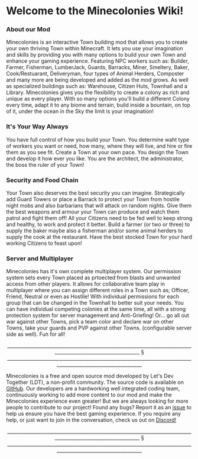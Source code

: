 Welcome to the Minecolonies Wiki!
=

### About our Mod

Minecolonies is an interactive Town building mod that allows you to create your own thriving Town within Minecraft. It lets you use your imagination and skills by providing you with many options to build your own Town and enhance your gaming experience. Featuring NPC workers such as: Builder, Farmer, Fisherman, LumberJack, Guards, Barracks, Miner, Smeltery, Baker, Cook/Restuarant, Deliveryman, four types of Animal Herders, Composter and many more are being developed and added as the mod grows. As well as specialized buildings such as: Warehouse, Citizen Huts, Townhall and a Library. Minecolonies gives you the flexibility to create a colony as rich and unique as every player. With so many options you'll build a different Colony every time, adapt it to any biome and terrain, build inside a bountain, on top of it, under the ocean in the Sky the limit is your imagination!

### It's Your Way Always

You have full control of how you build your Town. You determine waht type of workers you want or need, how many, where they will live, and hire or fire them as you see fit. Create a Town at your own pace. You design the Town and develop it how ever you like. You are the architect, the administrator, the boss the ruler of your Town!

### Security and Food Chain

Your Town also deserves the best security you can imagine. Strategically add Guard Towers or place a Barrack to protect your Town from hostile night mobs and also barbarians that will attack on random nights. Give them the best weapons and armour your Town can produce and watch them patrol and fight them off! 
    All your Citizens need to be fed well to keep strong and healthy, to work and protect it better. Build a farmer (or two or three) to supply the baker maybe also a fisherman and/or some animal herders to supply the cook at the restaurant. Have the best stocked Town for your hard working Citizens to feast upon! 

### Server and Multiplayer

Minecolonies has it's own complete multiplayer system. Our permission system sets every Town placed as prtoected from blasts and unwanted access from other players. It allows for collaborative team play in multiplayer where you can assign different roles in a Town such as; Officer, Friend, Neutral or even as Hostile! With individual permissions for each group that can be changed in the Townhall to better suit your needs. You can have individual competing colonies at the same time, all with a strong protection system for server management and Anti-Griefing!
    Or... go all out war against other Towns, pick a team color and declare war on other Towns, take your guards and PVP against other Towns. (configurable server side as well). Fun for all! 
    
<p style="text-align:center;">__________________________________________________________________________________________________________________ § __________________________________________________________________________________________________________________</p>

Minecolonies is a free and open source mod developed by Let's Dev Together (LDT), a non-profit community. The source code is available on [GitHub](https://github.com/ldtteam/minecolonies). Our developers are a hardworking well integrated coding team, continuously working to add more content to our mod and make the Minecolonies experience even greater! But we are always looking for more people to contribute to our project! Found any bugs? Report it as an [issue](https://github.com/ldtteam/minecolonies/issues/new) to help us ensure you have the best gaming experience. If you require any help, or just want to join in the conversation, check us out on [Discord!](https://discord.gg/YEas2Yv) 

<p style="text-align:center;">__________________________________________________________________________________________________________________ § __________________________________________________________________________________________________________________</p>
